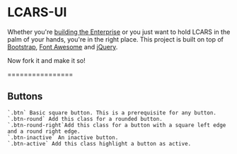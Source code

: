 # LCARS-UI

Whether you're [building the Enterprise](http://www.buildtheenterprise.org) or you just want to hold LCARS in the palm of your hands, you're in the right place.
This project is built on top of [Bootstrap](http://twitter.github.com/bootstrap), [Font Awesome](http://fortawesome.github.com/Font-Awesome/) and [jQuery](http://jquery.com).

Now fork it and make it so!

================
## Buttons
	`.btn` Basic square button. This is a prerequisite for any button.
	`.btn-round` Add this class for a rounded button.
	`.btn-round-right`Add this class for a button with a square left edge and a round right edge.
	`.btn-inactive` An inactive button.
	`.btn-active` Add this class highlight a button as active.
